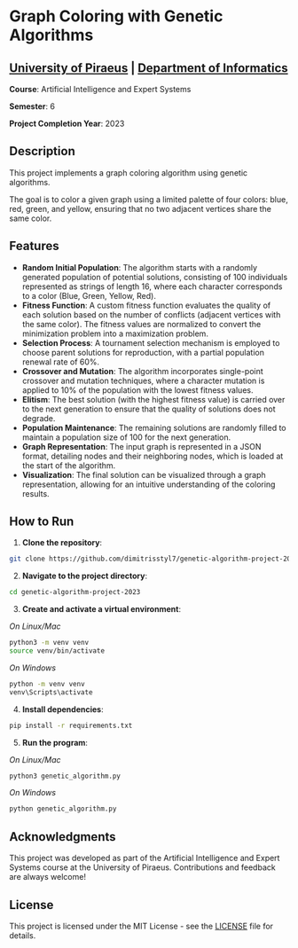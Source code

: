 # Graph Coloring with Genetic Algorithms

## [University of Piraeus](https://www.unipi.gr/en/home/) | [Department of Informatics](https://cs.unipi.gr/en/)
**Course**: Artificial Intelligence and Expert Systems

**Semester**: 6

**Project Completion Year**: 2023

## Description
This project implements a graph coloring algorithm using genetic algorithms.

The goal is to color a given graph using a limited palette of four colors: blue, red, green, and yellow, ensuring that no two adjacent vertices share the same color.

## Features
- **Random Initial Population**: The algorithm starts with a randomly generated population of potential solutions, consisting of 100 individuals represented as strings of length 16, where each character corresponds to a color (Blue, Green, Yellow, Red).
- **Fitness Function**: A custom fitness function evaluates the quality of each solution based on the number of conflicts (adjacent vertices with the same color). The fitness values are normalized to convert the minimization problem into a maximization problem.
- **Selection Process**: A tournament selection mechanism is employed to choose parent solutions for reproduction, with a partial population renewal rate of 60%.
- **Crossover and Mutation**: The algorithm incorporates single-point crossover and mutation techniques, where a character mutation is applied to 10% of the population with the lowest fitness values.
- **Elitism**: The best solution (with the highest fitness value) is carried over to the next generation to ensure that the quality of solutions does not degrade.
- **Population Maintenance**: The remaining solutions are randomly filled to maintain a population size of 100 for the next generation.
- **Graph Representation**: The input graph is represented in a JSON format, detailing nodes and their neighboring nodes, which is loaded at the start of the algorithm.
- **Visualization**: The final solution can be visualized through a graph representation, allowing for an intuitive understanding of the coloring results.

## How to Run
1. **Clone the repository**:
```bash
git clone https://github.com/dimitrisstyl7/genetic-algorithm-project-2023.git
```
2. **Navigate to the project directory**:
```bash
cd genetic-algorithm-project-2023
```
3. **Create and activate a virtual environment**:

_On Linux/Mac_
```bash
python3 -m venv venv
source venv/bin/activate
```

_On Windows_
```bash
python -m venv venv
venv\Scripts\activate
```

4. **Install dependencies**:
```bash
pip install -r requirements.txt
```
5. **Run the program**:

_On Linux/Mac_
```bash
python3 genetic_algorithm.py
```
_On Windows_
```bash
python genetic_algorithm.py
```

## Acknowledgments
This project was developed as part of the Artificial Intelligence and Expert Systems course at the University of Piraeus. Contributions and feedback are always welcome!

## License
This project is licensed under the MIT License - see the [LICENSE](LICENSE) file for details.
